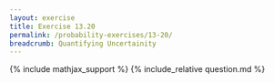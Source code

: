 ```yaml
---
layout: exercise
title: Exercise 13.20
permalink: /probability-exercises/13-20/
breadcrumb: Quantifying Uncertainity
---
```


{% include mathjax_support %}
{% include_relative question.md %}
